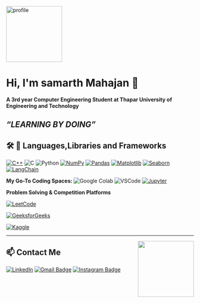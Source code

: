 <img src="https://user-gen-media-assets.s3.amazonaws.com/gpt4o_images/23e2913c-505d-49fd-a3f2-aeda9d75f6c9.png" alt="profile" width="150"/>

# Hi, I'm samarth Mahajan 👋
**A 3rd year Computer Engineering Student at Thapar University of Engineering and Technology**

*“LEARNING BY DOING”*
---

## 🛠️ 🧰 Languages,Libraries and Frameworks

[![C++](https://img.shields.io/badge/C++-00599C?style=for-the-badge&logo=c%2B%2B&logoColor=white)](https://isocpp.org/)
![C](https://img.shields.io/badge/C-00599C?style=for-the-badge&logo=c&logoColor=white)
![Python](https://img.shields.io/badge/Python-3776AB?style=for-the-badge&logo=python&logoColor=white)
[![NumPy](https://img.shields.io/badge/NumPy-013243?style=for-the-badge&logo=numpy&logoColor=white)](https://numpy.org/)
[![Pandas](https://img.shields.io/badge/Pandas-150458?style=for-the-badge&logo=pandas&logoColor=white)](https://pandas.pydata.org/)
[![Matplotlib](https://img.shields.io/badge/Matplotlib-11557C?style=for-the-badge&logo=matplotlib&logoColor=white)](https://matplotlib.org/)
[![Seaborn](https://img.shields.io/badge/Seaborn-0769AD?style=for-the-badge&logo=seaborn&logoColor=white)](https://seaborn.pydata.org/)
[![LangChain](https://img.shields.io/badge/LangChain-32CD32?style=for-the-badge&logo=python&logoColor=white)](https://python.langchain.com/)

**My Go-To Coding Spaces:**
![Google Colab](https://img.shields.io/badge/Colab-F9AB00?style=for-the-badge&logo=googlecolab&logoColor=white)
![VSCode](https://img.shields.io/badge/VS_Code-007ACC?style=for-the-badge&logo=visual-studio-code&logoColor=white)
[![Jupyter](https://img.shields.io/badge/Jupyter-F37626?style=for-the-badge&logo=jupyter&logoColor=white)](https://jupyter.org/)

**Problem Solving & Competition Platforms**

[![LeetCode](https://img.shields.io/badge/LeetCode-FFA116?style=for-the-badge&logo=leetcode&logoColor=black)](https://leetcode.com/u/ORZuqtLiBC/)

[![GeeksforGeeks](https://img.shields.io/badge/GeeksforGeeks-0F9D58?style=for-the-badge&logo=geeksforgeeks&logoColor=white)](https://www.geeksforgeeks.org/user/samarthmaoeqq/)

[![Kaggle](https://img.shields.io/badge/Kaggle-20BEFF?style=for-the-badge&logo=kaggle&logoColor=white)](https://www.kaggle.com/samarthmahajan77)


---

<img align="right" src="https://cdn.jsdelivr.net/gh/devicons/devicon/icons/python/python-original.svg" width="150" />

## 📫 Contact Me
[![LinkedIn](https://img.shields.io/badge/LinkedIn-blue?style=for-the-badge&logo=linkedin&logoColor=white)](https://www.linkedin.com/in/samarth-mahajan-b62a6b274/)
[![Gmail Badge](https://img.shields.io/badge/-Gmail-D14836?style=for-the-badge&logo=gmail&logoColor=white)](samarthmahajan77@gmail.com)
[![Instagram Badge](https://img.shields.io/badge/-Instagram-E4405F?style=for-the-badge&logo=instagram&logoColor=white)](https://www.instagram.com/samarth_mahajan20/)




<!-- Optionally add featured work here as bullet points or with repo shields -->
